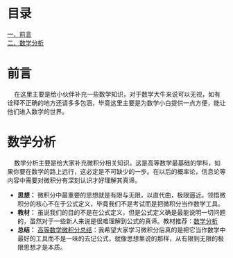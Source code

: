 # 目录</br>

[一、前言](#1)<br>
[二、数学分析](#2)<br>


<h1 id='1'>前言</h1>
&nbsp;&nbsp;&nbsp;&nbsp;在这里主要是给小伙伴补充一些数学知识，对于数学大牛来说可以无视，如有诠释不正确的地方还请多多包涵，毕竟这里主要是为数学小白提供一点方便，能让他们进入数学的世界。<br>

<h1 id='1'>数学分析</h1>

&nbsp;&nbsp;&nbsp;&nbsp;数学分析主要是给大家补充微积分相关知识。这是高等数学最基础的学科，如果你要在数学的路上远行，这必定是不可缺少的一步。在以后的概率论，信息论等内容中需要对微积分有深刻认识才好理解其真谛。<br>

* **思想：** 微积分中最重要的思想就是有限与无限，以直代曲，极限逼近。领悟微积分的核心不在于公式定义，毕竟我们不是考试而是把微积分当作数学工具。<br>
* **教材：** 虽说我们的目的不是在公式定义，但是公式定义确是最能说明一切问题的，虽然对于一些新人来说是很难理解到公式的真谛。教材推荐：<a href="https://baike.baidu.com/item/数学分析第四版上册/12447680?fr=aladdin">数学分析</a><br>
* **总结：** <a href="http://www.docin.com/p-1185940975.html">高等数学微积分总结</a>：我希望大家学习微积分后真的是把它当作数学中最好的工具而不是一味的去记公式，就像思想里说的那样，从有限到无限的极限思想才是本质。<br>